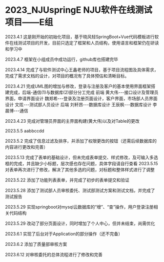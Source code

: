 # 2023_NJUspringE NJU软件在线测试项目——E组
2023.4.1
这是刚开始的初始化项目，基于晓风轻SpringBoot+Vue代码模板进行软件在线测试项目的开发，目前只选定了框架和人员结构，使用语言和框架仍在研读和学习中


2023.4.7
框架在小组成员中成功运行，github库也搭建完毕

2023.4.14
完成了与软件测试中心王鑫老师的项目，基于项目流程图及具体需求，完成了需求文档的设计，对项目的概况有了具体预估和清晰目标。

2023.4.21
完成UML图的增加与修改，登录与注册及客户的基本使用界面框架搭建完成，后端-通信(1)与数据库(2)部分分工完成
前端
黄大伟---接口设计及管理员界面，申请界面设计
魏郑希---登录及注册页面设计，客户界面，市场部人员界面设计
文炫---测试部人员设计
后端
刘轩昂---数据库设计
王辰枫---数据库设计
李晨博---通信

2023.4.23
完成对管理员界面的主界面构建(黄大伟)以及对Table的更改

2023.5.5
aabbccdd

2023.5.2
完成了信息过滤及排序，并添加了权限更改的按钮（还需后续数据库的内容进行更改和完善）

2023.5.13
完成了表单的基础设计，但未完成表单提交、样式修改，及可输入多选框的完成，并且缺少小标题，层次感也存在问题，具体字段请自行查看
2023.5.15
对表单再次进行了修改，解决了其他多选的问题，对标题和整体样式进行了调整

2023.5.22
添加了功能列表表单，并完成了初步的表单提交和验证

2023.5.28
添加了测试部人员审核委托、测试部测试方案和测试文档，并完成了测试报告

2023.5.29
实现springboot对mysql云数据库的“增”、“查”操作，用户登录注册相关代码结构

2023.5.29
改动了部分页面设计，同时增加了个人中心，但并未结束，尚需优化

2023.6.1
实现了后台对于Application的部分操作（还不完备）

2023.6.2
添加了质量部审核方案

2023.6.12
对审核委托的总体流程进行了修改和完善

